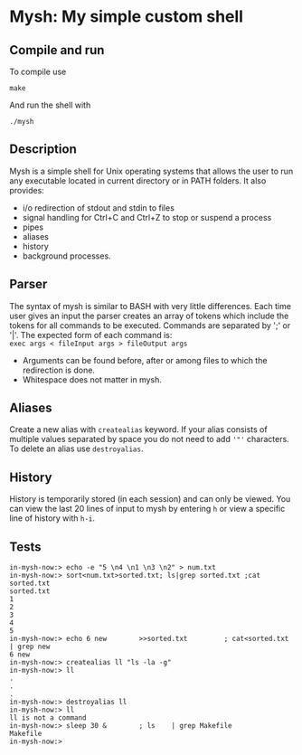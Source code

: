 # Mysh: My simple custom shell

## Compile and run
To compile use
```
make
```
And run the shell with
```
./mysh
```

## Description
Mysh is a simple shell for Unix operating systems that allows the user to run any executable located in current directory or in PATH folders. It also provides: 
- i/o redirection of stdout and stdin to files
- signal handling for Ctrl+C and Ctrl+Z to stop or suspend a process
- pipes
- aliases
- history
- background processes.

## Parser
The syntax of mysh is similar to BASH with very little differences. Each time user gives an input the parser creates an array of tokens which include the tokens for all commands to be executed. Commands are separated by ';' or '|'. The expected form of each command is: \
`exec args < fileInput args > fileOutput args`
- Arguments can be found before, after or among files to which the redirection is done.
- Whitespace does not matter in mysh.

## Aliases
Create a new alias with `createalias` keyword. If your alias consists of multiple values separated by space you do not need to add `'"'` characters. To delete an alias use `destroyalias`.

## History
History is temporarily stored (in each session) and can only be viewed. You can view the last 20 lines of input to mysh by entering `h` or view a specific line of history with `h-i`.

## Tests
```
in-mysh-now:> echo -e "5 \n4 \n1 \n3 \n2" > num.txt
in-mysh-now:> sort<num.txt>sorted.txt; ls|grep sorted.txt ;cat sorted.txt
sorted.txt
1 
2
3 
4 
5 
in-mysh-now:> echo 6 new        >>sorted.txt         ; cat<sorted.txt | grep new
6 new
in-mysh-now:> createalias ll "ls -la -g"
in-mysh-now:> ll
.
.
.
in-mysh-now:> destroyalias ll
in-mysh-now:> ll
ll is not a command
in-mysh-now:> sleep 30 &        ; ls    | grep Makefile
Makefile
in-mysh-now:> 
```
